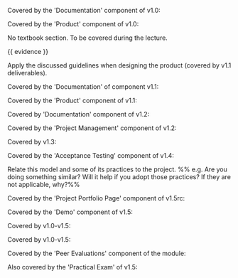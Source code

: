 <div id="requirements">

Covered by the 'Documentation' component of v1.0:

<dynamic-panel src="../../admin/project-v10.md" header="%%Admin » Project → v1.0%%" no-close />

</div>


<div id="local_impact_changes">

Covered by the 'Product' component of v1.0:

<dynamic-panel src="../../admin/project-v10.md" header="%%Admin » Project → v1.0%%" no-close />

</div>


<div id="product_design">

No textbook section. To be covered during the lecture.

{{ evidence }}

Apply the discussed guidelines when designing the product (covered by v1.1 deliverables).

</div>


<div id="user_guide">

Covered by the 'Documentation' of component v1.1:

<dynamic-panel src="../../admin/project-v11.md" header="%%Admin » Project → v1.1%%" no-close />

</div>


<div id="global_impact_change">

Covered by the 'Product' component of v1.1:

<dynamic-panel src="../../admin/project-v11.md" header="%%Admin » Project → v1.1%%" no-close />

</div>


<div id="dev_guide">

Covered by 'Documentation' component of v1.2:

<include src="../../admin/project-v12.md" name="%%Admin » Project → v1.2%%" dynamic />

</div>


<div id="track_progress">

Covered by the 'Project Management' component of v1.2:

<include src="../../admin/project-v12.md" name="%%Admin » Project → v1.2%%" dynamic />

</div>


<div id="release_produt">

Covered by v1.3:

<include src="../../admin/project-v13.md" name="%%Admin » Project → v1.3%%" dynamic no-close/>

</div>


<div id="acceptance_testing">


Covered by the 'Acceptance Testing' component of v1.4:

<include src="../../admin/project-v14.md" name="%%Admin » Project → v1.4%%" dynamic />

</div>


<div id="relate_process">

Relate this model and some of its practices to the project. %%&nbsp;e.g. Are you doing something similar? Will it help if you adopt those practices? If they are not applicable, why?%%

</div>


<div id="describe_contribution">

Covered by the 'Project Portfolio Page' component of v1.5rc:

<include src="../../admin/project-v15rc.md" name="%%Admin » Project → v1.5rc%%" dynamic />

</div>


<div id="demo">

Covered by the 'Demo' component of v1.5:

<include src="../../admin/project-v15.md" name="%%Admin » Project → v1.5%%" dynamic />

</div>


<div id="iterative_delivery">

Covered by v1.0-v1.5:

</div>


<div id="brownfield">

Covered by v1.0-v1.5:

</div>


<div id="evaluate_peers">

Covered by the 'Peer Evaluations' component of the module:

<include src="../../admin/peer-evaluations.md" name="%%Admin » Peer Evaluations%%" dynamic />

Also covered by the 'Practical Exam' of v1.5:

<include src="../../admin/project-v15.md" name="%%Admin » Project → v1.5%%" dynamic />

</div>